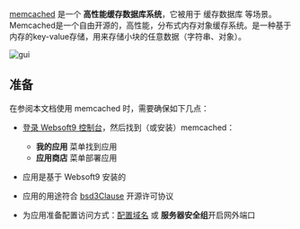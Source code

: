 [memcached](https://www.memcached.org/) 是一个 **高性能缓存数据库系统**，它被用于 缓存数据库  等场景。Memcached是一个自由开源的，高性能，分布式内存对象缓存系统。是一种基于内存的key-value存储，用来存储小块的任意数据（字符串、对象）。


![gui](https://libs.websoft9.com/Websoft9/DocsPicture/zh/memcached/memcached-gui-websoft9.png)


## 准备

在参阅本文档使用 memcached 时，需要确保如下几点：

- [登录 Websoft9 控制台](./login-console)，然后找到（或安装）memcached：
  - **我的应用** 菜单找到应用 
  - **应用商店** 菜单部署应用

- 应用是基于 Websoft9 安装的


- 应用的用途符合 [bsd3Clause](https://opensource.org/licenses/BSD-3-Clause) 开源许可协议


- 为应用准备配置访问方式：[配置域名](./domain-set) 或 **服务器安全组**开启网外端口